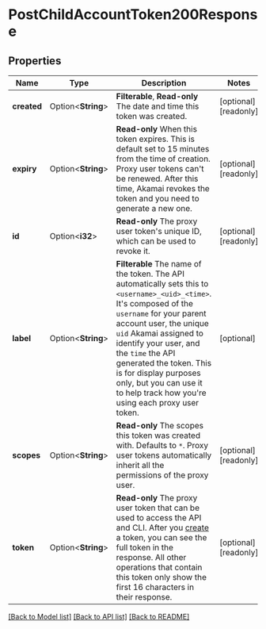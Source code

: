 # PostChildAccountToken200Response

## Properties

Name | Type | Description | Notes
------------ | ------------- | ------------- | -------------
**created** | Option<**String**> | __Filterable__, __Read-only__ The date and time this token was created. | [optional][readonly]
**expiry** | Option<**String**> | __Read-only__ When this token expires. This is default set to 15 minutes from the time of creation. Proxy user tokens can't be renewed. After this time, Akamai revokes the token and you need to generate a new one. | [optional][readonly]
**id** | Option<**i32**> | __Read-only__ The proxy user token's unique ID, which can be used to revoke it. | [optional][readonly]
**label** | Option<**String**> | __Filterable__ The name of the token. The API automatically sets this to `<username>_<uid>_<time>`. It's composed of the `username` for your parent account user, the unique `uid` Akamai assigned to identify your user, and the `time` the API generated the token. This is for display purposes only, but you can use it to help track how you're using each proxy user token. | [optional]
**scopes** | Option<**String**> | __Read-only__ The scopes this token was created with. Defaults to `*`. Proxy user tokens automatically inherit all the permissions of the proxy user. | [optional][readonly]
**token** | Option<**String**> | __Read-only__ The proxy user token that can be used to access the API and CLI. After you [create](https://techdocs.akamai.com/linode-api/reference/post-child-account-token) a token, you can see the full token in the response. All other operations that contain this token only show the first 16 characters in their response. | [optional][readonly]

[[Back to Model list]](../README.md#documentation-for-models) [[Back to API list]](../README.md#documentation-for-api-endpoints) [[Back to README]](../README.md)


